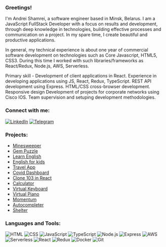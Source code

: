 ### Greetings!

I'm Andrei Shamrei, a software engineer based in Minsk, Belarus.
I am a JavaScript FullStack Developer with a focus on results and development, through deep knowledge in technologies, building effective processes and communication on a project.
In my spare time, I create beautiful and productive applications.

In general, my technical experience is about one year of commercial software development on technologies such as Core Javascript, HTML5, CSS3. During this time I worked with such libraries/frameworks as React/Redux, Node.js, AWS, Serverless.

Primary skill - Development of client applications in React.
Experience in developing applications using JS, React, Redux, TypeScript. REST API development using Express.
HTML/CSS cross-browser development. Responsive design
Development of projects for corporate networks using Cisco IOS.
Team supervision and setuping development methodologies.

### Connect with me:

[![LinkedIn](https://img.shields.io/badge/linkedin-%230077B5.svg?style=for-the-badge&logo=linkedin&logoColor=white)](https://www.linkedin.com/in/andrei-shamrei-9b5510207/)
[![Telegram](https://img.shields.io/badge/Telegram-2CA5E0?style=for-the-badge&logo=telegram&logoColor=white)](https://t.me/andreyshamrey)

### Projects:
- [Minesweeper](https://andrewshamrey-react-game.netlify.app/)
- [Gem Puzzle](https://rolling-scopes-school.github.io/andrewshamrey-JS2020Q3/gem-puzzle/)
- [Learn English](https://andrewshamrey-rslang.netlify.app/)
- [English for kids](https://rolling-scopes-school.github.io/andrewshamrey-JS2020Q3/english-for-kids/)
- [Travel App](https://andrewshamrey-travel-app.netlify.app/)
- [Covid Dashboard](https://andrewshamrey-covid-dashboard.netlify.app/)
- [Clone 103 in React](https://rsclone-103.netlify.app/)
- [Calculator](https://rolling-scopes-school.github.io/andrewshamrey-JS2020Q3/calculator/)
- [Virtual Keyboard](https://rolling-scopes-school.github.io/andrewshamrey-JS2020Q3/virtual-keyboard/)
- [Virtual Piano](https://rolling-scopes-school.github.io/andrewshamrey-JS2020Q3/virtual-piano/)
- [Momentum](https://rolling-scopes-school.github.io/andrewshamrey-JS2020Q3/momentum/)
- [Autocompleter](https://andrewshamrey-auto-complete.netlify.app/)
- [Shelter](https://rolling-scopes-school.github.io/andrewshamrey-JS2020Q3/shelter/)

### Languages and Tools:
![HTML](https://img.shields.io/badge/html-%23e48826.svg?style=for-the-badge&logo=html5&logoColor=white)
![CSS](https://img.shields.io/badge/css-blue.svg?style=for-the-badge&logo=css3&logoColor=white)
![JavaScript](https://img.shields.io/badge/javascript-f9de59.svg?style=for-the-badge&logo=javascript&logoColor=white)
![TypeScript](https://img.shields.io/badge/typescript-%23007ACC.svg?style=for-the-badge&logo=typescript&logoColor=white)
![Node.js](https://img.shields.io/badge/nodejs-%3c873a.svg?style=for-the-badge&logo=nodejs&logoColor=white)
![Express](https://img.shields.io/badge/express-bdef53.svg?style=for-the-badge&logo=express&logoColor=white)
![AWS](https://img.shields.io/badge/AWS-e8a628?style=for-the-badge&logo=amazon&logoColor=white)
![Serverless](https://img.shields.io/badge/-Serverless-090909?style=for-the-badge&logo=Serverless)
![React](https://img.shields.io/badge/React-6f6c9e.svg?style=for-the-badge&logo=React&logoColor=white)
![Redux](https://img.shields.io/badge/Redux-4B3263.svg?style=for-the-badge&logo=Redux&logoColor=white)
![Docker](https://img.shields.io/badge/Docker-0db7ed.svg?style=for-the-badge&logo=Docker&logoColor=white)
![Git](https://img.shields.io/badge/Git-f1502f.svg?style=for-the-badge&logo=Git&logoColor=white)
